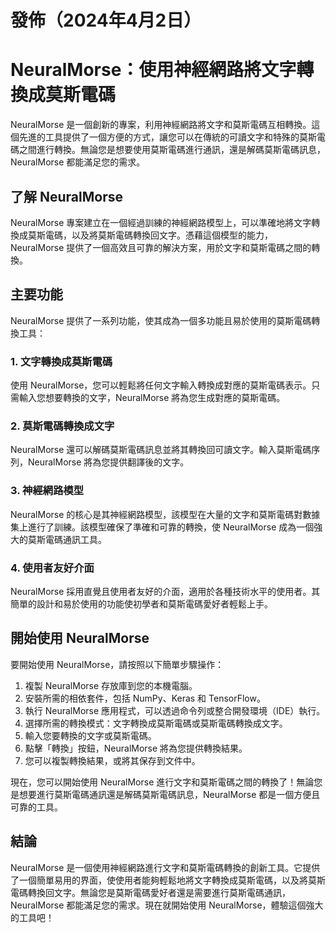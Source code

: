 # 發佈（2024年4月2日）

# NeuralMorse：使用神經網路將文字轉換成莫斯電碼

NeuralMorse 是一個創新的專案，利用神經網路將文字和莫斯電碼互相轉換。這個先進的工具提供了一個方便的方式，讓您可以在傳統的可讀文字和特殊的莫斯電碼之間進行轉換。無論您是想要使用莫斯電碼進行通訊，還是解碼莫斯電碼訊息，NeuralMorse 都能滿足您的需求。

## 了解 NeuralMorse

NeuralMorse 專案建立在一個經過訓練的神經網路模型上，可以準確地將文字轉換成莫斯電碼，以及將莫斯電碼轉換回文字。憑藉這個模型的能力，NeuralMorse 提供了一個高效且可靠的解決方案，用於文字和莫斯電碼之間的轉換。

## 主要功能

NeuralMorse 提供了一系列功能，使其成為一個多功能且易於使用的莫斯電碼轉換工具：

### 1. 文字轉換成莫斯電碼
使用 NeuralMorse，您可以輕鬆將任何文字輸入轉換成對應的莫斯電碼表示。只需輸入您想要轉換的文字，NeuralMorse 將為您生成對應的莫斯電碼。

### 2. 莫斯電碼轉換成文字
NeuralMorse 還可以解碼莫斯電碼訊息並將其轉換回可讀文字。輸入莫斯電碼序列，NeuralMorse 將為您提供翻譯後的文字。

### 3. 神經網路模型
NeuralMorse 的核心是其神經網路模型，該模型在大量的文字和莫斯電碼對數據集上進行了訓練。該模型確保了準確和可靠的轉換，使 NeuralMorse 成為一個強大的莫斯電碼通訊工具。

### 4. 使用者友好介面
NeuralMorse 採用直覺且使用者友好的介面，適用於各種技術水平的使用者。其簡單的設計和易於使用的功能使初學者和莫斯電碼愛好者輕鬆上手。

## 開始使用 NeuralMorse

要開始使用 NeuralMorse，請按照以下簡單步驟操作：

1. 複製 NeuralMorse 存放庫到您的本機電腦。
2. 安裝所需的相依套件，包括 NumPy、Keras 和 TensorFlow。
3. 執行 NeuralMorse 應用程式，可以透過命令列或整合開發環境（IDE）執行。
4. 選擇所需的轉換模式：文字轉換成莫斯電碼或莫斯電碼轉換成文字。
5. 輸入您要轉換的文字或莫斯電碼。
6. 點擊「轉換」按鈕，NeuralMorse 將為您提供轉換結果。
7. 您可以複製轉換結果，或將其保存到文件中。

現在，您可以開始使用 NeuralMorse 進行文字和莫斯電碼之間的轉換了！無論您是想要進行莫斯電碼通訊還是解碼莫斯電碼訊息，NeuralMorse 都是一個方便且可靠的工具。

## 結論

NeuralMorse 是一個使用神經網路進行文字和莫斯電碼轉換的創新工具。它提供了一個簡單易用的界面，使使用者能夠輕鬆地將文字轉換成莫斯電碼，以及將莫斯電碼轉換回文字。無論您是莫斯電碼愛好者還是需要進行莫斯電碼通訊，NeuralMorse 都能滿足您的需求。現在就開始使用 NeuralMorse，體驗這個強大的工具吧！

